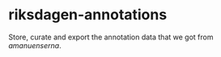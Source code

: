 # riksdagen-annotations

Store, curate and export the annotation data that we got from _amanuenserna_.
